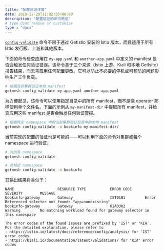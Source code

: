 ```yaml
---
title: "配置验证详情"
date: 2018-12-29T11:02:05+06:00
description: "配置验证的命令用法"
# type dont remove or customize
type : "docs"
---
```


[`config-validate`](/getistio-cli/reference/getistio_config-validate) 命令不限于通过 GetIstio 安装的 Istio 版本，而且适用于所有 Istio 发行版、上游和其他版本。

下面的命令检查应用在 `my-app.yaml` 和 `another-app.yaml` 中定义的 manifest 是否会触发任何验证错误。该命令基于三个来源（Istio 上游、Kiali 和本地 GetIsito）报告结果，而无需应用任何配置更改。它可以防止不必要的停机或可预防的问题影响生产工作负载。

```sh
# 根据当前集群验证本地 manifest
getmesh config-validate my-app.yaml another-app.yaml
```

为方便起见，该命令可以使用指定目录中的所有 manifest，而不是像 operator 那样使用单个文件名。下面的示例从 `my-manifest-dir` 中提取所有 manifest，并检查应用这些 manifest 是否会触发任何验证警报。

```sh
# 根据特定 namespace 中的当前集群验证目录中的本地 manifest
getmesh config-validate -n bookinfo my-manifest-dir/
```

当前实现的配置的验证也是可能的——可以利用下面的命令对集群或每个 namespace 进行验证。

```sh
# 对所有 namespace
getmesh config-validate
```

```sh
# 对特定 namespace
getmesh config-validate -n bookinfo
```

其输出结果将类似于：

```text
NAME                    RESOURCE TYPE           ERROR CODE      SEVERITY        MESSAGE
bookinfo-gateway        Gateway                 IST0101         Error           Referenced selector not found: "app=nonexisting"
bookinfo-gateway        Gateway                 KIA0302         Warning         No matching workload found for gateway selector in this namespace

The error codes of the found issues are prefixed by 'IST' or 'KIA'. For the detailed explanation, please refer to
- https://istio.io/latest/docs/reference/config/analysis/ for 'IST' error codes
- https://kiali.io/documentation/latest/validations/ for 'KIA' error codes
```

